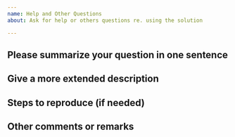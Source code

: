 ```yaml
---
name: Help and Other Questions
about: Ask for help or others questions re. using the solution

---
```


## Please summarize your question in one sentence


## Give a more extended description


## Steps to reproduce (if needed)


## Other comments or remarks
